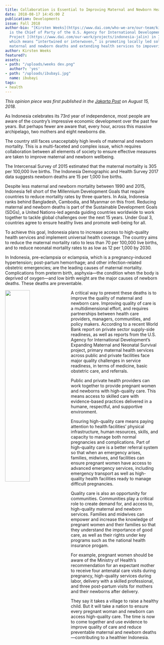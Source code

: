 ```yaml
---
title: Collaboration is Essential to Improving Maternal and Newborn Health in Indonesia
date: 2018-08-17 14:45:00 Z
publication: Developments
issue: Fall 2018
author-bio: "[Kirsten Weeks](https://www.dai.com/who-we-are/our-team/kirsten-weeks)
  is the Chief of Party of the U.S. Agency for International Development-funded [Jalin
  Project ](https://www.dai.com/our-work/projects/indonesia-jalin) in Indonesia. Jalin,
  which means “intertwined or interwoven,” is promoting locally led solutions to preventing
  maternal and newborn deaths and extending health services to impoverished areas."
author: Kirsten Weeks
featured?: 
assets:
- path: "/uploads/weeks dev.png"
  author?: 'yes'
- path: "/uploads/ibubayi.jpg"
  name: ibubayi
tags:
- health
---
```


*This opinion piece was first published in the [Jakarta Post](http://www.thejakartapost.com/) on August 15, 2018.* 

As Indonesia celebrates its 73rd year of independence, most people are aware of the country’s impressive economic development over the past few years. But perhaps fewer are aware that, every hour, across this massive archipelago, two mothers and eight newborns die. 





The country still faces unacceptably high levels of maternal and newborn mortality. This is a multi-faceted and complex issue, which requires collaboration between all elements of society to ensure effective measures are taken to improve maternal and newborn wellbeing.

The Intercensal Survey of 2015 estimated that the maternal mortality is 305 per 100,000 live births. The Indonesia Demographic and Health Survey 2017 data suggests newborn deaths are 15 per 1,000 live births. 

Despite less maternal and newborn mortality between 1990 and 2015, Indonesia fell short of the Millennium Development Goals that require countries to reduce mortality rates by three quarters. In Asia, Indonesia ranks behind Bangladesh, Cambodia, and Myanmar on this front. Reducing maternal and newborn deaths is part of the Sustainable Development Goals (SDGs), a United Nations-led agenda guiding countries worldwide to work together to tackle global challenges over the next 15 years. Under Goal 3, countries agree to ensure healthy lives and promote well-being for all. 

To achieve this goal, Indonesia plans to increase access to high-quality health services and implement universal health coverage. The country aims to reduce the maternal mortality ratio to less than 70 per 100,000 live births, and to reduce neonatal mortality rates to as low as 12 per 1,000 by 2030.

In Indonesia, pre-eclampsia or eclampsia, which is a pregnancy-induced hypertension; post-partum hemorrhage; and other infection-related obstetric emergencies; are the leading causes of maternal mortality. Complications from preterm birth, asphyxia—the condition when the body is deprived of oxygen—and low birth weight are the major causes of newborn deaths. These deaths are preventable. 

<img src="/uploads/ibubayi.jpg" style="width: 40%; float: left;  margin-right: 1em;" />

A critical way to prevent these deaths is to improve the quality of maternal and newborn care. Improving quality of care is a multidimensional effort, and requires partnerships between health care providers, managers, communities, and policy makers. According to a recent World Bank report on private sector supply-side readiness, as well as reports from the U.S. Agency for International Development’s Expanding Maternal and Neonatal Survival project, primary maternal health services across public and private facilities face major quality challenges in service readiness, in terms of medicine, basic obstetric care, and referrals.

Public and private health providers can work together to provide pregnant women and newborns with high-quality care. This means access to skilled care with evidence-based practices delivered in a humane, respectful, and supportive environment. 

Ensuring high-quality care means paying attention to health facilities’ physical infrastructure, human resources, skills, and capacity to manage both normal pregnancies and complications. Part of high-quality care is a better referral system so that when an emergency arises, families, midwives, and facilities can ensure pregnant women have access to advanced emergency services, including emergency transport as well as high-quality health facilities ready to manage difficult pregnancies. 

Quality care is also an opportunity for communities. Communities play a critical role to create demand for, and access to, high-quality maternal and newborn services. Families and midwives can empower and increase the knowledge of pregnant women and their families so that they understand the importance of good care, as well as their rights under key programs such as the national health insurance progam. 

For example, pregnant women should be aware of the Ministry of Health’s recommendation for an expectant mother to receive four antenatal care visits during pregnancy, high-quality services during labor, delivery with a skilled professional, and three post-partum visits for mothers and their newborns after delivery.

They say it takes a village to raise a healthy child. But it will take a nation to ensure every pregnant woman and newborn can access high-quality care. The time is now to come together and use evidence to improve quality of care and reduce preventable maternal and newborn deaths—contributing to a healthier Indonesia.
